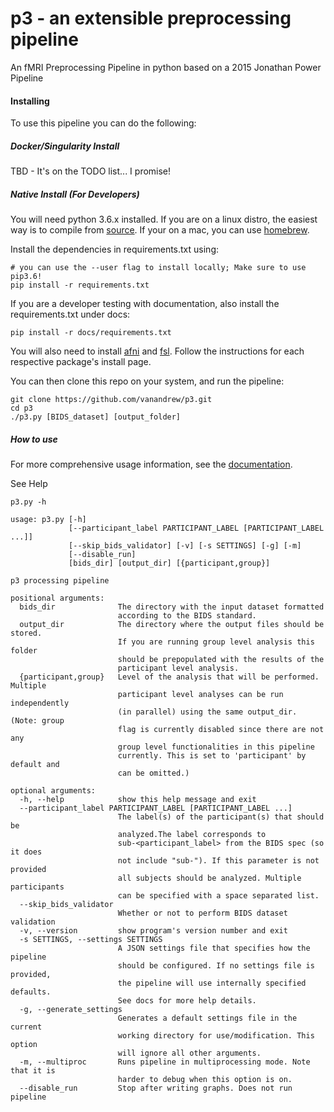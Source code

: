 # p3 - an extensible preprocessing pipeline
An fMRI Preprocessing Pipeline in python based on a 2015 Jonathan Power Pipeline

#### Installing
To use this pipeline you can do the following:

##### Docker/Singularity Install

TBD - It's on the TODO list... I promise!

##### Native Install (For Developers)

You will need python 3.6.x installed. If you are on a linux distro, the easiest way is to compile from [source](https://www.python.org/downloads/release/python-366/). If your
on a mac, you can use [homebrew](https://brew.sh/).

Install the dependencies in requirements.txt using:
```
# you can use the --user flag to install locally; Make sure to use pip3.6!
pip install -r requirements.txt
```

If you are a developer testing with documentation, also install the requirements.txt under docs:
```
pip install -r docs/requirements.txt
```

You will also need to install [afni](https://afni.nimh.nih.gov/download) and [fsl](https://fsl.fmrib.ox.ac.uk/fsl/fslwiki/FslInstallation).
Follow the instructions for each respective package's install page.

You can then clone this repo on your system, and run the pipeline:
```
git clone https://github.com/vanandrew/p3.git
cd p3
./p3.py [BIDS_dataset] [output_folder]
```

##### How to use

For more comprehensive usage information, see the [documentation](http://p3.readthedocs.io/en/latest/).

See Help
```
p3.py -h
```

```
usage: p3.py [-h]
             [--participant_label PARTICIPANT_LABEL [PARTICIPANT_LABEL ...]]
             [--skip_bids_validator] [-v] [-s SETTINGS] [-g] [-m]
             [--disable_run]
             [bids_dir] [output_dir] [{participant,group}]

p3 processing pipeline

positional arguments:
  bids_dir              The directory with the input dataset formatted
                        according to the BIDS standard.
  output_dir            The directory where the output files should be stored.
                        If you are running group level analysis this folder
                        should be prepopulated with the results of the
                        participant level analysis.
  {participant,group}   Level of the analysis that will be performed. Multiple
                        participant level analyses can be run independently
                        (in parallel) using the same output_dir. (Note: group
                        flag is currently disabled since there are not any
                        group level functionalities in this pipeline
                        currently. This is set to 'participant' by default and
                        can be omitted.)

optional arguments:
  -h, --help            show this help message and exit
  --participant_label PARTICIPANT_LABEL [PARTICIPANT_LABEL ...]
                        The label(s) of the participant(s) that should be
                        analyzed.The label corresponds to
                        sub-<participant_label> from the BIDS spec (so it does
                        not include "sub-"). If this parameter is not provided
                        all subjects should be analyzed. Multiple participants
                        can be specified with a space separated list.
  --skip_bids_validator
                        Whether or not to perform BIDS dataset validation
  -v, --version         show program's version number and exit
  -s SETTINGS, --settings SETTINGS
                        A JSON settings file that specifies how the pipeline
                        should be configured. If no settings file is provided,
                        the pipeline will use internally specified defaults.
                        See docs for more help details.
  -g, --generate_settings
                        Generates a default settings file in the current
                        working directory for use/modification. This option
                        will ignore all other arguments.
  -m, --multiproc       Runs pipeline in multiprocessing mode. Note that it is
                        harder to debug when this option is on.
  --disable_run         Stop after writing graphs. Does not run pipeline

```
